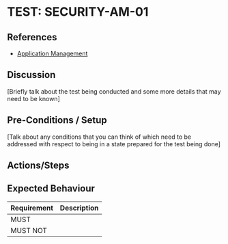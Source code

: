 # TEST: SECURITY-AM-01

## References

* [Application Management](../../../../operations/security-administration/application-management.md)

## Discussion

\[Briefly talk about the test being conducted and some more details that may need to be known\]

## Pre-Conditions / Setup

\[Talk about any conditions that you can think of which need to be addressed with respect to being in a state prepared for the test being done\]

## Actions/Steps



## Expected Behaviour

| Requirement | Description |
| :--- | :--- |
| MUST |  |
| MUST NOT |  |


